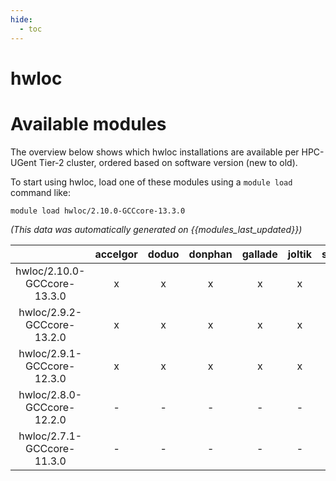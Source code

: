 ```yaml
---
hide:
  - toc
---
```


hwloc
=====

# Available modules


The overview below shows which hwloc installations are available per HPC-UGent Tier-2 cluster, ordered based on software version (new to old).

To start using hwloc, load one of these modules using a `module load` command like:

```shell
module load hwloc/2.10.0-GCCcore-13.3.0
```

*(This data was automatically generated on {{modules_last_updated}})*  

| |accelgor|doduo|donphan|gallade|joltik|shinx|
| :---: | :---: | :---: | :---: | :---: | :---: | :---: |
|hwloc/2.10.0-GCCcore-13.3.0|x|x|x|x|x|x|
|hwloc/2.9.2-GCCcore-13.2.0|x|x|x|x|x|x|
|hwloc/2.9.1-GCCcore-12.3.0|x|x|x|x|x|x|
|hwloc/2.8.0-GCCcore-12.2.0|-|-|-|-|-|x|
|hwloc/2.7.1-GCCcore-11.3.0|-|-|-|-|-|x|
